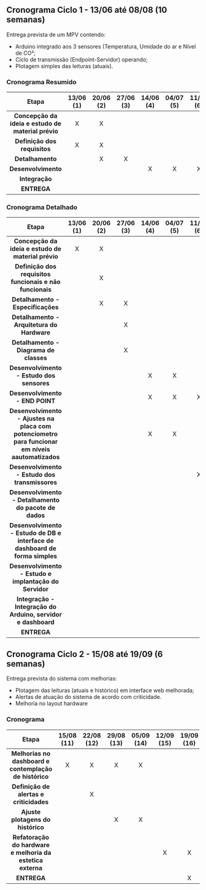 ## Cronograma Ciclo 1 - 13/06 até 08/08 (10 semanas)

Entrega prevista de um MPV contendo:
- Arduino integrado aos 3 sensores (Temperatura, Umidade do ar e Nível de CO²;
- Ciclo de transmissão (Endpoint-Servidor) operando;
- Plotagem simples das leituras (atuais). 

### Cronograma Resumido 

| Etapa | **13/06 (1)** | **20/06 (2)** | **27/06 (3)** | **14/06 (4)** | **04/07 (5)** | **11/07 (6)** | **18/07 (7)** | **25/07 (8)** | **01/08 (9)** | **08/08 (10)** |
|:--------------------------------------------------:|:-:|:-:|:-:|:-:|:-:|:-:|:-:|:-:|:-:|:-:|
|**Concepção da ideia e estudo de material prévio**   | X | X |   |   |   |   |    |    |    |    | 
|**Definição dos requisitos**                         | X | X |   |   |   |   |    |    |    |    | 
|**Detalhamento**                                     |   | X | X |   |   |   |    |    |    |    | 
|**Desenvolvimento**                                  |   |   |   | X | X | X | X  | X  |  X  |    | 
|**Integração**                                       |   |   |   |   |   |   |   |  X | X   | X   | 
|**ENTREGA**                                          |   |   |   |   |   |   |    |    |    |  X | 

### Cronograma Detalhado
| Etapa| **13/06 (1)** | **20/06 (2)** | **27/06 (3)** | **14/06 (4)** | **04/07 (5)**| **11/07 (6)** | **18/07 (7)** | **25/07 (8)** | **01/08 (9)** | **08/08 (10)** |
|:--------------------------------------------------:|:-:|:-:|:-:|:-:|:-:|:-:|:-:|:-:|:-:|:-:|
|**Concepção da ideia e estudo de material prévio**                                               | X | X |   |   |   |   |    |    |    |     | 
|**Definição dos requisitos funcionais e não funcionais**                                         |   | X |   |   |   |   |    |    |    |     | 
|**Detalhamento - Especificações**                                                                |   | X | X |   |   |   |    |    |    |    | 
|**Detalhamento - Arquitetura do Hardware**                                                       |   |   | X |   |   |   |    |    |    |    | 
|**Detalhamento - Diagrama de classes**                                                           |   |   | X |   |   |   |    |    |    |    | 
|**Desenvolvimento - Estudo dos sensores**                                                        |   |   |   | X | X |   |    |    |    |    | 
|**Desenvolvimento - END POINT**                                                                  |   |   |   | X | X | X | X  |    |    |    | 
|**Desenvolvimento - Ajustes na placa com potenciometro para funcionar em níveis aautomatizados** |   |   |   | X | X |   |    |    |    |    | 
|**Desenvolvimento - Estudo dos transmissores**                                                   |   |   |   |   |   | X |  X |    |    |    | 
|**Desenvolvimento - Detalhamento do pacote de dados**                                            |   |   |   |   |   |   | X  |    |    |    | 
|**Desenvolvimento - Estudo de DB e interface de dashboard de forma simples**                     |   |   |   |   |   |   | X  |  X  |    |    | 
|**Desenvolvimento - Estudo e implantação do Servidor**                                           |   |   |   |   |   |   |  X |  X | X  |    | 
|**Integração - Integração do Arduino, servidor e dashboard**                                     |   |   |   |   |   |   |    |  X |  X |  X  | 
|**ENTREGA**                                                                                      |   |   |   |   |   |   |    |    |    |  X  | 




## Cronograma Ciclo 2 - 15/08 até 19/09 (6 semanas)

Entrega prevista do sistema com melhorias:
- Plotagem das leituras (atuais e histórico) em interface web melhorada;
- Alertas de atuação do sistema de acordo com criticidade. 
- Melhoria no layout hardware

### Cronograma  

| Etapa | **15/08 (11)** | **22/08 (12)** | **29/08 (13)** | **05/09 (14)** | **12/09 (15)** | **19/09 (16)** | 
|:---------------------------------------------:|:--:|:-:|:-:|:-:|:-:|:-:|
|**Melhorias no dashboard e contemplação de histórico**    | X | X | X | X |   |    |     
|**Definição de alertas e criticidades**                   |   | X |   |   |   |    |  
|**Ajuste plotagens do histórico**                         |   |   | X | X |   |    |  
|**Refatoração do hardware e melhoria da estetica externa**|   |   |   |   | X |  X |  
|**ENTREGA**                                               |   |   |   |   |   |  X | 




